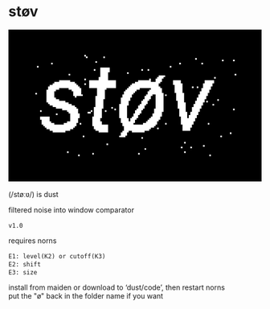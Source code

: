 # støv

![støy](støv.png)

(/støːʋ/) is dust

filtered noise into window comparator  

```  
v1.0  
```

requires norns  

```
E1: level(K2) or cutoff(K3)
E2: shift
E3: size
```

install from maiden or download to ‘dust/code’, then restart norns  
put the "ø" back in the folder name if you want 
